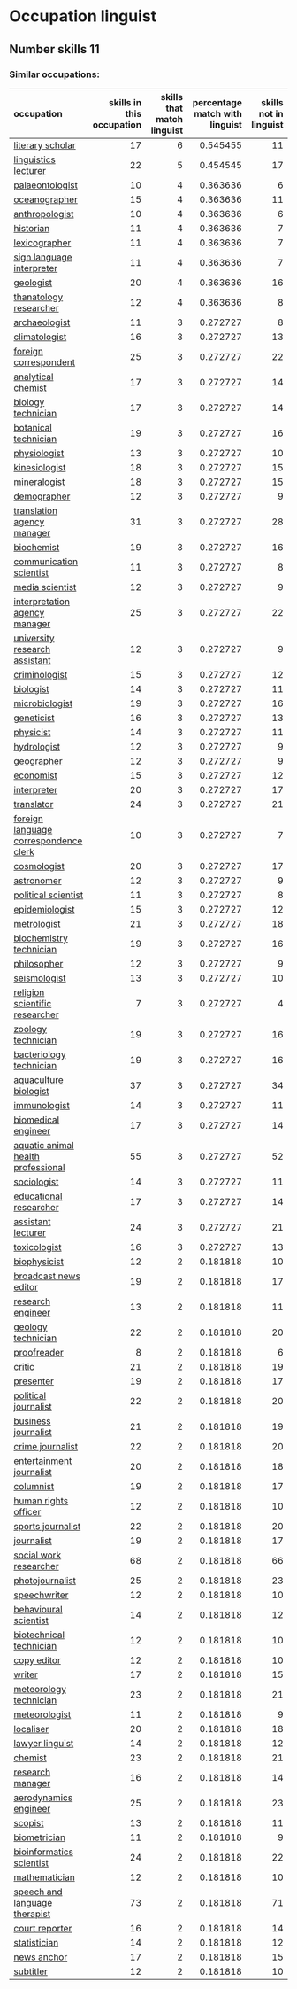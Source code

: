 # Occupation linguist
## Number skills 11
### Similar occupations:
| occupation                                                                        |   skills in this occupation |   skills that match linguist |   percentage match with linguist |   skills not in linguist |
|:----------------------------------------------------------------------------------|----------------------------:|-----------------------------:|---------------------------------:|-------------------------:|
| [literary scholar](literary_scholar.md)                                           |                          17 |                            6 |                         0.545455 |                       11 |
| [linguistics lecturer](linguistics_lecturer.md)                                   |                          22 |                            5 |                         0.454545 |                       17 |
| [palaeontologist](palaeontologist.md)                                             |                          10 |                            4 |                         0.363636 |                        6 |
| [oceanographer](oceanographer.md)                                                 |                          15 |                            4 |                         0.363636 |                       11 |
| [anthropologist](anthropologist.md)                                               |                          10 |                            4 |                         0.363636 |                        6 |
| [historian](historian.md)                                                         |                          11 |                            4 |                         0.363636 |                        7 |
| [lexicographer](lexicographer.md)                                                 |                          11 |                            4 |                         0.363636 |                        7 |
| [sign language interpreter](sign_language_interpreter.md)                         |                          11 |                            4 |                         0.363636 |                        7 |
| [geologist](geologist.md)                                                         |                          20 |                            4 |                         0.363636 |                       16 |
| [thanatology researcher](thanatology_researcher.md)                               |                          12 |                            4 |                         0.363636 |                        8 |
| [archaeologist](archaeologist.md)                                                 |                          11 |                            3 |                         0.272727 |                        8 |
| [climatologist](climatologist.md)                                                 |                          16 |                            3 |                         0.272727 |                       13 |
| [foreign correspondent](foreign_correspondent.md)                                 |                          25 |                            3 |                         0.272727 |                       22 |
| [analytical chemist](analytical_chemist.md)                                       |                          17 |                            3 |                         0.272727 |                       14 |
| [biology technician](biology_technician.md)                                       |                          17 |                            3 |                         0.272727 |                       14 |
| [botanical technician](botanical_technician.md)                                   |                          19 |                            3 |                         0.272727 |                       16 |
| [physiologist](physiologist.md)                                                   |                          13 |                            3 |                         0.272727 |                       10 |
| [kinesiologist](kinesiologist.md)                                                 |                          18 |                            3 |                         0.272727 |                       15 |
| [mineralogist](mineralogist.md)                                                   |                          18 |                            3 |                         0.272727 |                       15 |
| [demographer](demographer.md)                                                     |                          12 |                            3 |                         0.272727 |                        9 |
| [translation agency manager](translation_agency_manager.md)                       |                          31 |                            3 |                         0.272727 |                       28 |
| [biochemist](biochemist.md)                                                       |                          19 |                            3 |                         0.272727 |                       16 |
| [communication scientist](communication_scientist.md)                             |                          11 |                            3 |                         0.272727 |                        8 |
| [media scientist](media_scientist.md)                                             |                          12 |                            3 |                         0.272727 |                        9 |
| [interpretation agency manager](interpretation_agency_manager.md)                 |                          25 |                            3 |                         0.272727 |                       22 |
| [university research assistant](university_research_assistant.md)                 |                          12 |                            3 |                         0.272727 |                        9 |
| [criminologist](criminologist.md)                                                 |                          15 |                            3 |                         0.272727 |                       12 |
| [biologist](biologist.md)                                                         |                          14 |                            3 |                         0.272727 |                       11 |
| [microbiologist](microbiologist.md)                                               |                          19 |                            3 |                         0.272727 |                       16 |
| [geneticist](geneticist.md)                                                       |                          16 |                            3 |                         0.272727 |                       13 |
| [physicist](physicist.md)                                                         |                          14 |                            3 |                         0.272727 |                       11 |
| [hydrologist](hydrologist.md)                                                     |                          12 |                            3 |                         0.272727 |                        9 |
| [geographer](geographer.md)                                                       |                          12 |                            3 |                         0.272727 |                        9 |
| [economist](economist.md)                                                         |                          15 |                            3 |                         0.272727 |                       12 |
| [interpreter](interpreter.md)                                                     |                          20 |                            3 |                         0.272727 |                       17 |
| [translator](translator.md)                                                       |                          24 |                            3 |                         0.272727 |                       21 |
| [foreign language correspondence clerk](foreign_language_correspondence_clerk.md) |                          10 |                            3 |                         0.272727 |                        7 |
| [cosmologist](cosmologist.md)                                                     |                          20 |                            3 |                         0.272727 |                       17 |
| [astronomer](astronomer.md)                                                       |                          12 |                            3 |                         0.272727 |                        9 |
| [political scientist](political_scientist.md)                                     |                          11 |                            3 |                         0.272727 |                        8 |
| [epidemiologist](epidemiologist.md)                                               |                          15 |                            3 |                         0.272727 |                       12 |
| [metrologist](metrologist.md)                                                     |                          21 |                            3 |                         0.272727 |                       18 |
| [biochemistry technician](biochemistry_technician.md)                             |                          19 |                            3 |                         0.272727 |                       16 |
| [philosopher](philosopher.md)                                                     |                          12 |                            3 |                         0.272727 |                        9 |
| [seismologist](seismologist.md)                                                   |                          13 |                            3 |                         0.272727 |                       10 |
| [religion scientific researcher](religion_scientific_researcher.md)               |                           7 |                            3 |                         0.272727 |                        4 |
| [zoology technician](zoology_technician.md)                                       |                          19 |                            3 |                         0.272727 |                       16 |
| [bacteriology technician](bacteriology_technician.md)                             |                          19 |                            3 |                         0.272727 |                       16 |
| [aquaculture biologist](aquaculture_biologist.md)                                 |                          37 |                            3 |                         0.272727 |                       34 |
| [immunologist](immunologist.md)                                                   |                          14 |                            3 |                         0.272727 |                       11 |
| [biomedical engineer](biomedical_engineer.md)                                     |                          17 |                            3 |                         0.272727 |                       14 |
| [aquatic animal health professional](aquatic_animal_health_professional.md)       |                          55 |                            3 |                         0.272727 |                       52 |
| [sociologist](sociologist.md)                                                     |                          14 |                            3 |                         0.272727 |                       11 |
| [educational researcher](educational_researcher.md)                               |                          17 |                            3 |                         0.272727 |                       14 |
| [assistant lecturer](assistant_lecturer.md)                                       |                          24 |                            3 |                         0.272727 |                       21 |
| [toxicologist](toxicologist.md)                                                   |                          16 |                            3 |                         0.272727 |                       13 |
| [biophysicist](biophysicist.md)                                                   |                          12 |                            2 |                         0.181818 |                       10 |
| [broadcast news editor](broadcast_news_editor.md)                                 |                          19 |                            2 |                         0.181818 |                       17 |
| [research engineer](research_engineer.md)                                         |                          13 |                            2 |                         0.181818 |                       11 |
| [geology technician](geology_technician.md)                                       |                          22 |                            2 |                         0.181818 |                       20 |
| [proofreader](proofreader.md)                                                     |                           8 |                            2 |                         0.181818 |                        6 |
| [critic](critic.md)                                                               |                          21 |                            2 |                         0.181818 |                       19 |
| [presenter](presenter.md)                                                         |                          19 |                            2 |                         0.181818 |                       17 |
| [political journalist](political_journalist.md)                                   |                          22 |                            2 |                         0.181818 |                       20 |
| [business journalist](business_journalist.md)                                     |                          21 |                            2 |                         0.181818 |                       19 |
| [crime journalist](crime_journalist.md)                                           |                          22 |                            2 |                         0.181818 |                       20 |
| [entertainment journalist](entertainment_journalist.md)                           |                          20 |                            2 |                         0.181818 |                       18 |
| [columnist](columnist.md)                                                         |                          19 |                            2 |                         0.181818 |                       17 |
| [human rights officer](human_rights_officer.md)                                   |                          12 |                            2 |                         0.181818 |                       10 |
| [sports journalist](sports_journalist.md)                                         |                          22 |                            2 |                         0.181818 |                       20 |
| [journalist](journalist.md)                                                       |                          19 |                            2 |                         0.181818 |                       17 |
| [social work researcher](social_work_researcher.md)                               |                          68 |                            2 |                         0.181818 |                       66 |
| [photojournalist](photojournalist.md)                                             |                          25 |                            2 |                         0.181818 |                       23 |
| [speechwriter](speechwriter.md)                                                   |                          12 |                            2 |                         0.181818 |                       10 |
| [behavioural scientist](behavioural_scientist.md)                                 |                          14 |                            2 |                         0.181818 |                       12 |
| [biotechnical technician](biotechnical_technician.md)                             |                          12 |                            2 |                         0.181818 |                       10 |
| [copy editor](copy_editor.md)                                                     |                          12 |                            2 |                         0.181818 |                       10 |
| [writer](writer.md)                                                               |                          17 |                            2 |                         0.181818 |                       15 |
| [meteorology technician](meteorology_technician.md)                               |                          23 |                            2 |                         0.181818 |                       21 |
| [meteorologist](meteorologist.md)                                                 |                          11 |                            2 |                         0.181818 |                        9 |
| [localiser](localiser.md)                                                         |                          20 |                            2 |                         0.181818 |                       18 |
| [lawyer linguist](lawyer_linguist.md)                                             |                          14 |                            2 |                         0.181818 |                       12 |
| [chemist](chemist.md)                                                             |                          23 |                            2 |                         0.181818 |                       21 |
| [research manager](research_manager.md)                                           |                          16 |                            2 |                         0.181818 |                       14 |
| [aerodynamics engineer](aerodynamics_engineer.md)                                 |                          25 |                            2 |                         0.181818 |                       23 |
| [scopist](scopist.md)                                                             |                          13 |                            2 |                         0.181818 |                       11 |
| [biometrician](biometrician.md)                                                   |                          11 |                            2 |                         0.181818 |                        9 |
| [bioinformatics scientist](bioinformatics_scientist.md)                           |                          24 |                            2 |                         0.181818 |                       22 |
| [mathematician](mathematician.md)                                                 |                          12 |                            2 |                         0.181818 |                       10 |
| [speech and language therapist](speech_and_language_therapist.md)                 |                          73 |                            2 |                         0.181818 |                       71 |
| [court reporter](court_reporter.md)                                               |                          16 |                            2 |                         0.181818 |                       14 |
| [statistician](statistician.md)                                                   |                          14 |                            2 |                         0.181818 |                       12 |
| [news anchor](news_anchor.md)                                                     |                          17 |                            2 |                         0.181818 |                       15 |
| [subtitler](subtitler.md)                                                         |                          12 |                            2 |                         0.181818 |                       10 |
